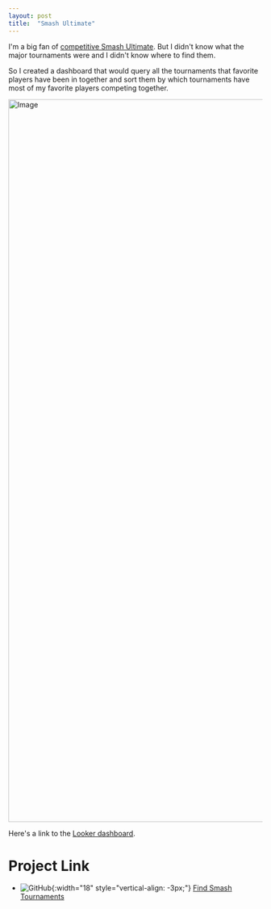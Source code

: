 ```yaml
---
layout: post
title:  "Smash Ultimate"
---
```


I'm a big fan of [competitive Smash
Ultimate](https://www.start.gg/game/ultimate/all). But I didn't know what the
major tournaments were and I didn't know where to find them.

So I created a dashboard that would query all the tournaments that favorite
players have been in together and sort them by which tournaments have most of my
favorite players competing together.

<img width="1431" alt="Image" src="https://github.com/user-attachments/assets/4bc0e6f4-3786-4d9b-9592-ea99af78b82a" />

Here's a link to the [Looker dashboard](https://lookerstudio.google.com/reporting/1510f0e3-f48f-4c1f-a408-80bf0cae5723).

# Project Link

- ![GitHub](https://github.githubassets.com/images/modules/logos_page/GitHub-Mark.png){:width="18" style="vertical-align: -3px;"} [Find Smash Tournaments](https://github.com/ebanner/find-smash-tournaments)

